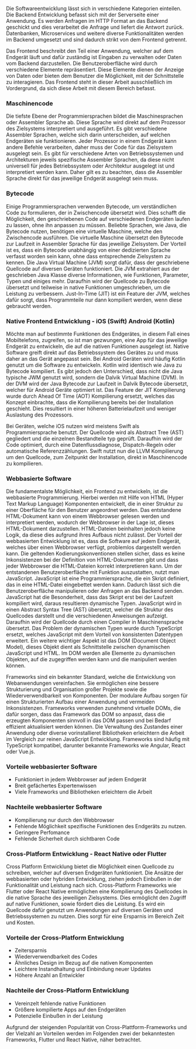 Die Softwareentwicklung lässt sich in verschiedene Kategorien einteilen. Die Backend Entwicklung befasst sich mit der Serverseite einer Anwendung. Es werden Anfragen im HTTP Format an das Backend geschickt und dies verarbeitet die Anfrage und liefert die Antwort zurück. Datenbanken, Microservices und weitere diverse Funktionalitäten werden im Backend umgesetzt und sind dadurch strikt von dem Frontend getrennt. 

Das Frontend beschreibt den Teil einer Anwendung, welcher auf dem Endgerät läuft und dafür zuständig ist Eingaben zu verwalten oder Daten vom Backend darzustellen. Die Benutzeroberfläche wird durch verschiedene Elemente repräsentiert. Diese Elemente dienen der Anzeige von Daten oder bieten dem Benutzer die Möglichkeit, mit der Schnittstelle zu interagieren. Das Frontend steht in dieser Arbeit ausschließlich im Vordergrund, da sich diese Arbeit mit diesem Bereich befasst.

### Maschinencode

Die tiefste Ebene der Programmiersprachen bildet die Maschinesprachen oder Assembler Sprache ab. Diese Sprache wird direkt auf dem Prozessor des Zielsystems interpretiert und ausgeführt. Es gibt verschiedene Assembler Sprachen, welche sich darin unterscheiden, auf welchen Endgeräten sie funktionieren. Jeder Prozessor in einem Endgerät kann andere Befehle verarbeiten, daher muss der Code für das Zielsystem ausgelegt sein. Es gibt für verschiedene Arten von Betriebssystemen und Architekturen jeweils spezifische Assembler Sprachen, da diese nicht universell für jedes Betriebssystem oder Architektur ausgelegt ist und interpretiert werden kann. Daher gilt es zu beachten, dass die Assembler Sprache direkt für das jeweilige Endgerät ausgelegt sein muss.

### Bytecode

Einige Programmiersprachen verwenden Bytecode, um verständlichen Code zu formulieren, der in Zwischencode übersetzt wird. Dies schafft die Möglichkeit, den geschriebenen Code auf verschiedenen Endgeräten laufen zu lassen, ohne ihn anpassen zu müssen. Beliebte Sprachen, wie Java, die Bytecode nutzen, benötigen eine virtuelle Maschine, welche den Zwischencode ausführen. Die virtuelle Maschine übersetzt den Bytecode zur Laufzeit in Assembler Sprache für das jeweilige Zielsystem. Der Vorteil ist es, dass ein Bytecode unabhängig von einer dedizierten Sprache verfasst worden sein kann, ohne dass entsprechende Zielsystem zu kennen. Die Java Virtual Machine (JVM) sorgt dafür, dass der geschriebene Quellcode auf diversen Geräten funktioniert. Die JVM extrahiert aus der geschrieben Java Klasse diverse Informationen, wie Funktionen, Parameter, Typen und einiges mehr. Daraufhin wird der Quellcode zu Bytecode übersetzt und teilweise in native Funktionen umgeschrieben, um die Leistung zu verbessern. Just-In-Time (JIT) ist ein Feature der JVM, welches dafür sorgt, dass Programmteile nur dann kompiliert werden, wenn diese gebraucht werden.

### Native Frontend Entwicklung - iOS (Swift) Android (Kotlin)

Möchte man auf bestimmte Funktionen des Endgerätes, in diesem Fall eines Mobiltelefons, zugreifen, so ist man gezwungen, eine App für das jeweilige Endgerät zu entwickeln, die auf die nativen Funktionen ausgelegt ist. Native Software greift direkt auf das Betriebssystem des Gerätes zu und muss daher an das Gerät angepasst sein. Bei Android Geräten wird häufig Kotlin genutzt um die Software zu entwickeln. Kotlin wird identisch wie Java zu Bytecode kompiliert. Es gibt jedoch den Unterschied, dass nicht die Java typische JWM genutzt wird, sondern die Dalvik Virtual Machine (DVM). In der DVM wird der Java Bytecode zur Laufzeit in Dalvik Bytecode übersetzt, welcher für Android Geräte optimiert ist. Das Feature der JIT Kompilierung wurde durch Ahead Of Time (AOT) Kompilierung ersetzt, welches das Konzept einbrachte, dass die Kompilierung bereits bei der Installation geschieht. Dies resultiert in einer höheren Batterielaufzeit und weniger Auslastung des Prozessors.

Bei Geräten, welche iOS nutzen wird meistens Swift als Programmiersprache benutzt. Der Quellcode wird als Abstract Tree (AST) gegliedert und die einzelnen Bestandteile typ geprüft. Daraufhin wird der Code optimiert, durch eine Datenflussdiagnose, Dispatch-Regeln oder automatische Referenzzählungen. Swift nutzt nun die LLVM Kompilierung um den Quellcode, zum Zeitpunkt der Installation, direkt in Maschinencode zu kompilieren.

### Webbasierte Software

Die fundamentalste Möglichkeit, ein Frontend zu entwickeln, ist die webbasierte Programmierung. Hierbei werden mit Hilfe von HTML (Hyper Text Markup Language) Komponenten entwickelt, die in einer Struktur zu einer Oberfläche für den Benutzer angeordnet werden. Das entstandene HTML-Dokument kann von einem Webbrowser gelesen werden und interpretiert werden, wodurch der Webbrowser in der Lage ist, dieses HTML-Dokument darzustellen. HTML-Dateien beinhalten jedoch keine Logik, da diese dies aufgrund ihres Aufbaus nicht zulässt. Der Vorteil der webbasierten Entwicklung ist es, dass die Software auf jedem Endgerät, welches über einen Webbrowser verfügt, problemlos dargestellt werden kann. Die geltenden Kodierungskonventionen stellen sicher, dass es keine Inkonsistenzen bei der Definition von HTML-Dokumenten gibt und dass jeder Webbrowser die HTML-Dateien korrekt interpretieren kann. Um der entstandenen Benutzeroberfläche mit Funktion auszustatten, nutzt man JavaScript. JavaScript ist eine Programmiersprache, die ein Skript definiert, das in eine HTML-Datei eingebettet werden kann. Dadurch lässt sich die Benutzeroberfläche manipulieren oder Anfragen an das Backend senden. JavaScript hat die Besonderheit, dass das Skript erst bei der Laufzeit kompiliert wird, daraus resultieren dynamische Typen. JavaScript wird in einen Abstract Syntax Tree (AST) übersetzt, welcher die Struktur des Quellcodes darstellt und die verschiedenen Anweisungen aufzeigt. Daraufhin wird der Quellcode durch einen Compiler in Maschinensprache übersetzt. Das Problem der dynamischen Typen wurde durch TypeScript ersetzt, welches JavaScript mit dem Vorteil von konsistenten Datentypen erweitert. Ein weitere wichtiger Aspekt ist das DOM (Document Object Model), dieses Objekt dient als Schnittstelle zwischen dynamischen JavaScript und HTML. Im DOM werden alle Elemente zu dynamischen Objekten, auf die zugegriffen werden kann und die manipuliert werden können.

Frameworks sind ein bekannter Standard, welche die Entwicklung von Webanwendungen vereinfachen. Sie ermöglichen eine bessere Strukturierung und Organisation großer Projekte sowie die Wiederverwendbarkeit von Komponenten. Der modulare Aufbau sorgen für einen Strukturierten Aufbau einer Anwendung und vermeiden Inkonsistenzen. Frameworks verwenden zunehmend virtuelle DOMs, die dafür sorgen, dass das Framework das DOM so anpasst, dass die erzeugten Komponenten sinnvoll in das DOM passen und bei Bedarf effizient aktualisiert werden können. Die Verwaltung des Zustandes einer Anwendung oder diverse vorinstallieret Bibliotheken erleichtern die Arbeit im Vergleich zur reinen JavaScript Entwicklung. Frameworks sind häufig mit TypeScript kompatibel, darunter bekannte Frameworks wie Angular, React oder Vue.js.

### Vorteile webbasierter Software

- Funktioniert in jedem Webbrowser auf jedem Endgerät
- Breit gefächertes Expertenwissen
- Viele Frameworks und Bibliotheken erleichtern die Arbeit

### Nachteile webbasierter Software

- Kompilierung nur durch den Webbrowser
- Fehlende Möglichkeit spezifische Funktionen des Endgeräts zu nutzen.
- Geringere Perfomance
- Fehlende Sicherheit durch sichtbaren Code

### Cross-Platform Entwicklung - React Native oder Flutter

Cross Platform Entwicklung bietet die Möglichkeit einen Quellcode zu schreiben, welcher auf diversen Endgeräten funktioniert. Die Ansätze der webbasierten oder hybriden Entwicklung, ziehen jedoch Einbußen in der Funktionalität und Leistung nach sich. Cross-Platform Frameworks wie Flutter oder React Native ermöglichen eine Kompilierung des Quellcodes in die native Sprache des jeweiligen Zielsystems. Dies ermöglicht den Zugriff auf native Funktionen, sowie fördert dies die Leistung. Es wird ein Quellcode dafür genutzt um Anwendungen auf diversen Geräten und Betriebssystemen zu nutzen. Dies sorgt für eine Ersparnis im Bereich Zeit und Kosten. 

### Vorteile der Cross-Platform Entwicklung

- Zeitersparnis
- Wiederverwendbarkeit des Codes
- Ähnliches Design im Bezug auf die nativen Komponenten
- Leichtere Instandhaltung und Einbindung neuer Updates
- Höhere Anzahl an Entwickler

### Nachteile der Cross-Platform Entwicklung

- Vereinzelt fehlende native Funktionen
- Größere kompilierte Apps auf den Endgeräten
- Potenzielle Einbußen in der Leistung

Aufgrund der steigenden Popularität von Cross-Plattform-Frameworks und der Vielzahl an Vorteilen werden im Folgenden zwei der bekanntesten Frameworks, Flutter und React Native, näher betrachtet.